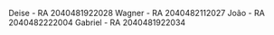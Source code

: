 Deise - RA 2040481922028
Wagner - RA 2040482112027
João - RA 2040482222004
Gabriel - RA 2040481922034